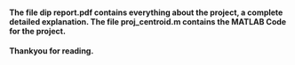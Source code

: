 #### The file dip report.pdf contains everything about the project, a complete detailed explanation. The file proj_centroid.m contains the MATLAB Code for the project.
#### Thankyou for reading.
